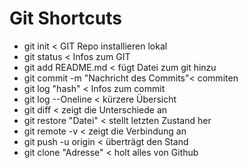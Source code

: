 # Git Shortcuts

- git init < GIT Repo installieren lokal
- git status < Infos zum GIT
- git add README.md < fügt Datei zum git hinzu
- git commit -m "Nachricht des Commits"< commiten
- git log "hash" < Infos zum commit
- git log --Oneline < kürzere Übersicht
- git diff < zeigt die Unterschiede an
- git restore "Datei" < stellt letzten Zustand her
- git remote -v < zeigt die Verbindung an
- git push -u origin < überträgt den Stand
- git clone "Adresse" < holt alles von Github
